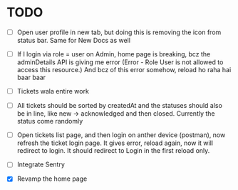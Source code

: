 # TODO
- [ ] Open user profile in new tab, but doing this is removing the icon from status bar. Same for New Docs as well
- [ ] If I login via role = user on Admin, home page is breaking, bcz the adminDetails API is giving me error (Error - Role User is not allowed to access this resource.) And bcz of this error somehow, reload ho raha hai baar baar
- [ ] Tickets wala entire work
- [ ] All tickets should be sorted by createdAt and the statuses should also be in line, like new -> acknowledged and then closed. Currently the status come randomly
- [ ] Open tickets list page, and then login on anther device (postman), now refresh the ticket login page. It gives error, reload again, now it will redirect to login. It should redirect to Login in the first reload only.
- [ ] Integrate Sentry

- [x] Revamp the home page